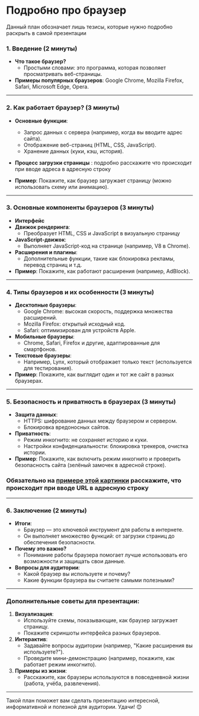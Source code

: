 # **Подробно про браузер**

Данный план обозначает лишь тезисы, которые нужно подробно раскрыть в самой презентации
### 1. **Введение (2 минуты)**
   - **Что такое браузер?**
     - Простыми словами: это программа, которая позволяет просматривать веб-страницы.
   - **Примеры популярных браузеров**: Google Chrome, Mozilla Firefox, Safari, Microsoft Edge, Opera.

---

### 2. **Как работает браузер? (3 минуты)**
   - **Основные функции**:
     - Запрос данных с сервера (например, когда вы вводите адрес сайта).
     - Отображение веб-страниц (HTML, CSS, JavaScript).
     - Хранение данных (куки, кэш, история).
   - **Процесс загрузки страницы** : подробно расскажите что происходит при вводе адреса в адресную строку
     
   - **Пример**: Покажите, как браузер загружает страницу (можно использовать схему или анимацию).

---

### 3. **Основные компоненты браузеров (3 минуты)**
   - **Интерфейс**
   - **Движок рендеринга**:
     - Преобразует HTML, CSS и JavaScript в визуальную страницу
   - **JavaScript-движок**:
     - Выполняет JavaScript-код на странице (например, V8 в Chrome).
   - **Расширения и плагины**:
     - Дополнительные функции, такие как блокировка рекламы, перевод страниц и т.д.
   - **Пример**: Покажите, как работают расширения (например, AdBlock).

---

### 4. **Типы браузеров и их особенности (3 минуты)**
   - **Десктопные браузеры**:
     - Google Chrome: высокая скорость, поддержка множества расширений.
     - Mozilla Firefox: открытый исходный код.
     - Safari: оптимизирован для устройств Apple.
   - **Мобильные браузеры**:
     - Chrome, Safari, Firefox и другие, адаптированные для смартфонов.
   - **Текстовые браузеры**:
     - Например, Lynx, который отображает только текст (используется для тестирования).
   - **Пример**: Покажите, как выглядит один и тот же сайт в разных браузерах.

---

### 5. **Безопасность и приватность в браузерах (3 минуты)**
   - **Защита данных**:
     - HTTPS: шифрование данных между браузером и сервером.
     - Блокировка вредоносных сайтов.
   - **Приватность**:
     - Режим инкогнито: не сохраняет историю и куки.
     - Настройки конфиденциальности: блокировка трекеров, очистка истории.
   - **Пример**: Покажите, как включить режим инкогнито и проверить безопасность сайта (зелёный замочек в адресной строке).

### Обязательно на [примере этой картинки](/pics/browser.gif) расскажите, что происходит при вводе URL в адресную строку

---

### 6. **Заключение (2 минуты)**
   - **Итоги**:
     - Браузер — это ключевой инструмент для работы в интернете.
     - Он выполняет множество функций: от загрузки страниц до обеспечения безопасности.
   - **Почему это важно?**
     - Понимание работы браузера помогает лучше использовать его возможности и защищать свои данные.
   - **Вопросы для аудитории**:
     - Какой браузер вы используете и почему?
     - Какие функции браузера вы считаете самыми полезными?
    

---

### **Дополнительные советы для презентации:**
1. **Визуализация**:
   - Используйте схемы, показывающие, как браузер загружает страницу.
   - Покажите скриншоты интерфейса разных браузеров.
2. **Интерактив**:
   - Задавайте вопросы аудитории (например, "Какие расширения вы используете?").
   - Проведите мини-демонстрацию (например, покажите, как работает режим инкогнито).
3. **Примеры из жизни**:
   - Расскажите, как браузеры используются в повседневной жизни (работа, учёба, развлечения).

---

Такой план поможет вам сделать презентацию интересной, информативной и полезной для аудитории. Удачи! 😊

